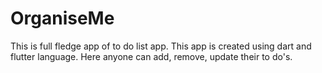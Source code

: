 # OrganiseMe
This is full fledge app of to do list app. This app is created using dart and flutter language. Here anyone can add, remove, update their to do's.

